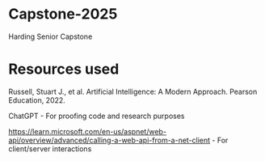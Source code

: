 # Capstone-2025
Harding Senior Capstone

# Resources used
Russell, Stuart J., et al. Artificial Intelligence: A Modern Approach. Pearson Education, 2022. 


ChatGPT - For proofing code and research purposes

https://learn.microsoft.com/en-us/aspnet/web-api/overview/advanced/calling-a-web-api-from-a-net-client - For client/server interactions
